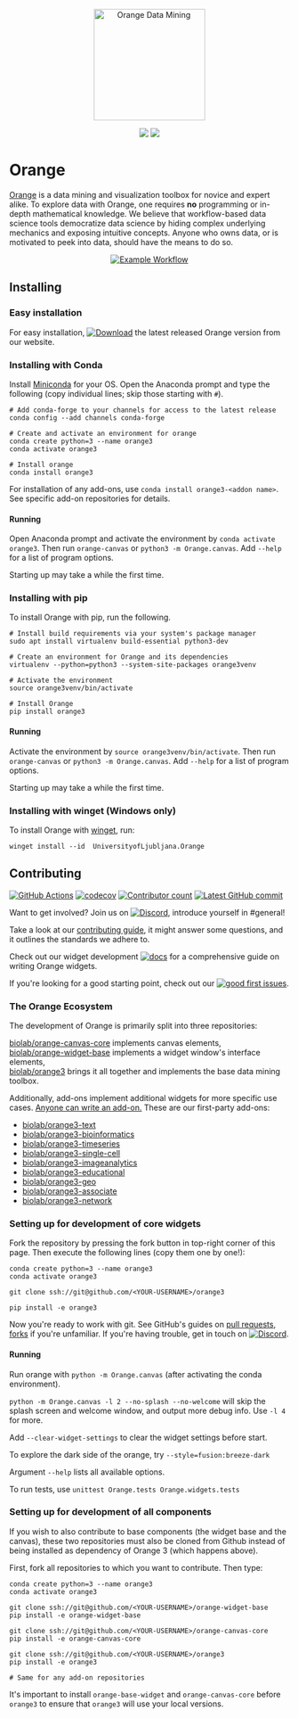 <p align="center">
    <a href="https://orange.biolab.si/download">
    <img src="https://raw.githubusercontent.com/irgolic/orange3/README-shields/distribute/orange-title.png" alt="Orange Data Mining" height="200">
    </a>
</p>
<p align="center">
    <a href="https://orange.biolab.si/download" alt="Latest release">
        <img src="https://img.shields.io/github/v/release/biolab/orange3?label=download" /></a>
    <a href="https://orange3.readthedocs.io/en/latest/?badge=latest" alt="Documentation">
        <img src="https://readthedocs.org/projects/orange3/badge/?version=latest"></a>
</p>

# Orange
[Orange] is a data mining and visualization toolbox for novice and expert alike. To explore data with Orange, one requires __no__ programming or in-depth mathematical knowledge. We believe that workflow-based data science tools democratize data science by hiding complex underlying mechanics and exposing intuitive concepts. Anyone who owns data, or is motivated to peek into data, should have the means to do so.

<p align="center">
    <a href="https://orange.biolab.si/download">
    <img src="https://raw.githubusercontent.com/irgolic/orange3/README-shields/distribute/orange-example-tall.png" alt="Example Workflow">
    </a>
</p>

[Orange]: https://orange.biolab.si/


## Installing

### Easy installation

For easy installation, [![Download](https://img.shields.io/github/v/release/biolab/orange3?label=download)](https://orange.biolab.si/download) the latest released Orange version from our website.

### Installing with Conda

Install [Miniconda](https://docs.conda.io/en/latest/miniconda.html) for your OS. Open the Anaconda prompt and type the following (copy individual lines; skip those starting with `#`).

```Shell
# Add conda-forge to your channels for access to the latest release
conda config --add channels conda-forge

# Create and activate an environment for orange
conda create python=3 --name orange3
conda activate orange3

# Install orange
conda install orange3
```

For installation of any add-ons, use `conda install orange3-<addon name>`. See specific add-on repositories for details.

#### Running

Open Anaconda prompt and activate the environment by `conda activate orange3`. Then run `orange-canvas` or `python3 -m Orange.canvas`. Add `--help` for a list of program options.

Starting up may take a while the first time.

### Installing with pip

To install Orange with pip, run the following.

```Shell
# Install build requirements via your system's package manager
sudo apt install virtualenv build-essential python3-dev

# Create an environment for Orange and its dependencies
virtualenv --python=python3 --system-site-packages orange3venv

# Activate the environment
source orange3venv/bin/activate

# Install Orange
pip install orange3
```

#### Running

Activate the environment by `source orange3venv/bin/activate`. Then run `orange-canvas` or `python3 -m Orange.canvas`. Add `--help` for a list of program options.

Starting up may take a while the first time.

### Installing with winget (Windows only)

To install Orange with [winget](https://docs.microsoft.com/en-us/windows/package-manager/winget/), run:

```Shell
winget install --id  UniversityofLjubljana.Orange 
```

## Contributing

[![GitHub Actions](https://img.shields.io/endpoint.svg?url=https%3A%2F%2Factions-badge.atrox.dev%2Fbiolab%2Forange3%2Fbadge&label=build)](https://actions-badge.atrox.dev/biolab/orange3/goto) [![codecov](https://img.shields.io/codecov/c/github/biolab/orange3)](https://codecov.io/gh/biolab/orange3) [![Contributor count](https://img.shields.io/github/contributors-anon/biolab/orange3)](https://github.com/biolab/orange3/graphs/contributors) [![Latest GitHub commit](https://img.shields.io/github/last-commit/biolab/orange3)](https://github.com/biolab/orange3/commits/master)

Want to get involved? Join us on [![Discord](https://img.shields.io/discord/633376992607076354?logo=discord&color=7389D8&logoColor=white&label=Discord)](https://discord.gg/FWrfeXV), introduce yourself in #general!

Take a look at our [contributing guide](https://github.com/irgolic/orange3/blob/README-shields/CONTRIBUTING.md), it might answer some questions, and it outlines the standards we adhere to.

Check out our widget development [![docs](https://readthedocs.org/projects/orange-widget-base/badge/?version=latest)](https://orange-widget-base.readthedocs.io/en/latest/?badge=latest) for a comprehensive guide on writing Orange widgets.

If you're looking for a good starting point, check out our [![good first issues](https://img.shields.io/github/issues/biolab/orange3/good%20first%20issue?label=good%20first%20issues)](https://github.com/biolab/orange3/issues?q=is%3Aissue+is%3Aopen+label%3A%22good+first+issue%22).


### The Orange Ecosystem

The development of Orange is primarily split into three repositories:

[biolab/orange-canvas-core](https://www.github.com/biolab/orange-canvas-core) implements canvas elements,  
[biolab/orange-widget-base](https://www.github.com/biolab/orange-widget-base) implements a widget window's interface elements,  
[biolab/orange3](https://www.github.com/biolab/orange3) brings it all together and implements the base data mining toolbox.	

Additionally, add-ons implement additional widgets for more specific use cases. [Anyone can write an add-on.](https://github.com/biolab/orange3-example-addon) These are our first-party add-ons:

- [biolab/orange3-text](https://www.github.com/biolab/orange3-text)
- [biolab/orange3-bioinformatics](https://www.github.com/biolab/orange3-bioinformatics)
- [biolab/orange3-timeseries](https://www.github.com/biolab/orange3-timeseries)    
- [biolab/orange3-single-cell](https://www.github.com/biolab/orange3-single-cell)    
- [biolab/orange3-imageanalytics](https://www.github.com/biolab/orange3-imageanalytics)    
- [biolab/orange3-educational](https://www.github.com/biolab/orange3-educational)    
- [biolab/orange3-geo](https://www.github.com/biolab/orange3-geo)    
- [biolab/orange3-associate](https://www.github.com/biolab/orange3-associate)    
- [biolab/orange3-network](https://www.github.com/biolab/orange3-network)

### Setting up for development of core widgets

Fork the repository by pressing the fork button in top-right corner of this page. Then execute the following lines (copy them one by one!):

```Shell
conda create python=3 --name orange3
conda activate orange3

git clone ssh://git@github.com/<YOUR-USERNAME>/orange3

pip install -e orange3
```


Now you're ready to work with git. See GitHub's guides on [pull requests](https://docs.github.com/en/free-pro-team@latest/github/collaborating-with-issues-and-pull-requests/proposing-changes-to-your-work-with-pull-requests), [forks](https://docs.github.com/en/free-pro-team@latest/github/collaborating-with-issues-and-pull-requests/working-with-forks) if you're unfamiliar. If you're having trouble, get in touch on [![Discord](https://img.shields.io/discord/633376992607076354?logo=discord&color=7389D8&logoColor=white&label=Discord)](https://discord.gg/FWrfeXV).

#### Running

Run orange with `python -m Orange.canvas` (after activating the conda environment).

`python -m Orange.canvas -l 2 --no-splash --no-welcome` will skip the splash screen and welcome window, and output more debug info. Use `-l 4` for more.

Add `--clear-widget-settings` to clear the widget settings before start.

To explore the dark side of the orange, try `--style=fusion:breeze-dark`

Argument `--help` lists all available options.

To run tests, use `unittest Orange.tests Orange.widgets.tests`


### Setting up for development of all components

If you wish to also contribute to base components (the widget base and the canvas), these two repositories must also be cloned from Github instead of being installed as dependency of Orange 3 (which happens above).

First, fork all repositories to which you want to contribute. Then type:

```Shell
conda create python=3 --name orange3
conda activate orange3

git clone ssh://git@github.com/<YOUR-USERNAME>/orange-widget-base
pip install -e orange-widget-base

git clone ssh://git@github.com/<YOUR-USERNAME>/orange-canvas-core
pip install -e orange-canvas-core

git clone ssh://git@github.com/<YOUR-USERNAME>/orange3
pip install -e orange3

# Same for any add-on repositories
```

It's important to install `orange-base-widget` and `orange-canvas-core` before `orange3` to ensure that `orange3` will use your local versions.